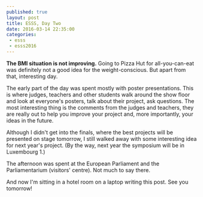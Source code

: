 ```yaml
---
published: true
layout: post
title: ESSS, Day Two
date: 2016-03-14 22:35:00
categories: 
 - esss
 - esss2016
---
```

**The BMI situation is not improving.** Going to Pizza Hut for all-you-can-eat was definitely not a good idea for the weight-conscious. But apart from that, interesting day.

The early part of the day was spent mostly with poster presentations. This is where judges, teachers and other students walk around the show floor and look at everyone's posters, talk about their project, ask questions. The most interesting thing is the comments from the judges and teachers, they are really out to help you improve your project and, more importantly, your ideas in the future.

Although I didn't get into the finals, where the best projects will be presented on stage tomorrow, I still walked away with some interesting idea for next year's project. (By the way, next year the symposium will be in Luxembourg 1.)

The afternoon was spent at the European Parliament and the Parliamentarium (visitors' centre). Not much to say there.

And now I'm sitting in a hotel room on a laptop writing this post. See you tomorrow!
